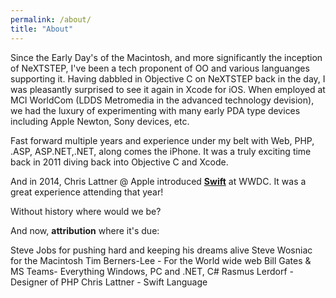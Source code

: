 ```yaml
---
permalink: /about/
title: "About"
---
```


Since the Early Day's of the Macintosh, and more significantly the inception of NeXTSTEP, I've been a tech proponent
of OO and various languanges supporting it.  Having dabbled in Objective C on NeXTSTEP back in the day, I was pleasantly
surprised to see it again in Xcode for iOS.    When employed at MCI WorldCom (LDDS Metromedia in the advanced technology devision), 
we had the luxury of experimenting with many early PDA type devices including Apple Newton, Sony devices, etc.  

Fast forward multiple years and experience under my belt with Web, PHP, .ASP, ASP.NET,.NET, along comes the iPhone.
It was a truly exciting time back in 2011 diving back into Objective C and Xcode.  

And in 2014, Chris Lattner @ Apple introduced **[Swift](https://swift.org)** at WWDC.  It was a great experience attending that year!

Without history where would we be?

And now, **attribution** where it's due:

Steve Jobs for pushing hard and keeping his dreams alive
Steve Wosniac for the Macintosh
Tim Berners-Lee - For the World wide web
Bill Gates & MS Teams- Everything Windows, PC and .NET, C#
Rasmus Lerdorf - Designer of PHP
Chris Lattner - Swift Language
